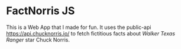 # FactNorris JS
This is a Web App that I made for fun. It uses the public-api https://api.chucknorris.io/ to fetch fictitious facts about  *Walker Texas Ranger* star Chuck Norris. 
